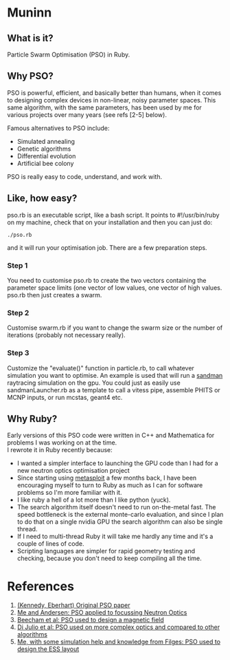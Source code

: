 # Muninn


## What is it?

Particle Swarm Optimisation (PSO) in Ruby.


## Why PSO?

PSO is powerful, efficient, and basically better than humans, when it
comes to designing complex devices in non-linear, noisy parameter
spaces.  This same algorithm, with the same parameters, has been used
by me for various projects over many years (see refs [2-5] below).

Famous alternatives to PSO include:

* Simulated annealing 
* Genetic algorithms
* Differential evolution
* Artificial bee colony

PSO is really easy to code, understand, and work with.

## Like, how easy?

pso.rb is an executable script, like a bash script.  It points to 
#!/usr/bin/ruby on my machine, check that on your installation and then 
you can just do:
```
./pso.rb
```
and it will run your optimisation job.  There are a few preparation steps.

### Step 1
You need to customise pso.rb to create the two vectors containing 
the parameter space limits (one vector of low values, one vector
of high values.  pso.rb then just creates a swarm.

### Step 2
Customise swarm.rb if you want to change the swarm size or the
number of iterations (probably not necessary really).

### Step 3
Customize the "evaluate()" function in particle.rb, to call whatever
simulation you want to optimise.  An example is used that will
run a [sandman](https://github.com/localoptimum/sandman) raytracing simulation on the gpu.
You could just as easily use sandmanLauncher.rb as a template to
call a vitess pipe, assemble PHITS or MCNP inputs, or run mcstas, geant4 etc.


## Why Ruby?

Early versions of this PSO code were written in C++ and
Mathematica for problems I was working on at the time.  
I rewrote it in Ruby recently because:

* I wanted a simpler interface to launching the GPU code than I had for a new neutron optics optimisation project
* Since starting using [metasploit](https://www.metasploit.com) a few months back, I have been encouraging myself to turn to Ruby as much as I can for software problems so I'm more familiar with it.
* I like ruby a hell of a lot more than I like python (yuck).
* The search algorithm itself doesn't need to run on-the-metal fast.
  The speed bottleneck is the external monte-carlo evaluation, and
  since I plan to do that on a single nvidia GPU the search algorithm
  can also be single thread.
* If I need to multi-thread Ruby it will take me hardly any time and
  it's a couple of lines of code.
* Scripting languages are simpler for rapid geometry testing and
  checking, because you don't need to keep compiling all the time.
  

# References

1. [(Kennedy, Eberhart) Original PSO paper](https://doi.org/10.1109%2FICNN.1995.488968)
2. [Me and Andersen: PSO applied to focussing Neutron
   Optics](https://doi.org/10.1107/S0021889809003483)
3. [Beecham et al: PSO used to design a magnetic
   field](https://doi.org/10.1016/j.physb.2010.11.054)
4. [Di Julio et al: PSO used on more complex optics and compared to other
   algorithms](https://doi.org/10.1088/1742-6596/528/1/012006)
5. [Me, with some simulation help and knowledge from Filges: PSO used to design the ESS
   layout](https://doi.org/10.1088/2399-6528/ab8782)
